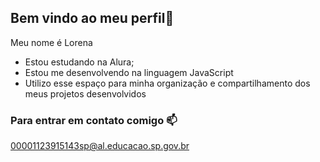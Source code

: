 ## Bem vindo ao meu perfil🌻

Meu nome é Lorena

- Estou estudando na Alura;
- Estou me desenvolvendo na linguagem JavaScript
- Utilizo esse espaço para minha organização e compartilhamento dos meus projetos desenvolvidos

### Para entrar em contato comigo 📫

00001123915143sp@al.educacao.sp.gov.br
